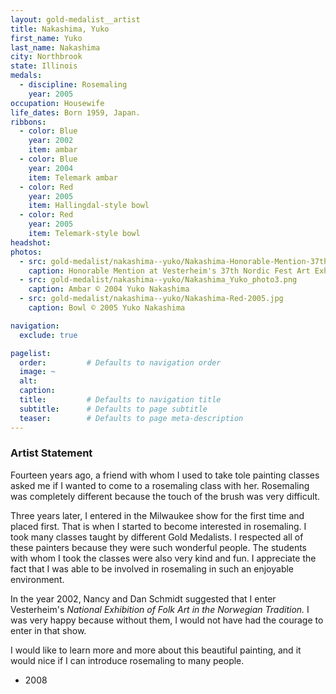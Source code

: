 ```yaml
---
layout: gold-medalist__artist
title: Nakashima, Yuko
first_name: Yuko
last_name: Nakashima
city: Northbrook
state: Illinois
medals: 
  - discipline: Rosemaling
    year: 2005
occupation: Housewife
life_dates: Born 1959, Japan.
ribbons:
  - color: Blue
    year: 2002
    item: ambar
  - color: Blue
    year: 2004
    item: Telemark ambar
  - color: Red
    year: 2005
    item: Hallingdal-style bowl
  - color: Red
    year: 2005
    item: Telemark-style bowl
headshot:
photos:
  - src: gold-medalist/nakashima--yuko/Nakashima-Honorable-Mention-37th-NF.jpg
    caption: Honorable Mention at Vesterheim's 37th Nordic Fest Art Exhibition
  - src: gold-medalist/nakashima--yuko/Nakashima_Yuko_photo3.png
    caption: Ambar © 2004 Yuko Nakashima
  - src: gold-medalist/nakashima--yuko/Nakashima-Red-2005.jpg
    caption: Bowl © 2005 Yuko Nakashima

navigation:
  exclude: true

pagelist:
  order:         # Defaults to navigation order  
  image: ~
  alt:
  caption:
  title:         # Defaults to navigation title
  subtitle:      # Defaults to page subtitle
  teaser:        # Defaults to page meta-description  
---
```

### Artist Statement

Fourteen years ago, a friend with whom I used to take tole painting classes asked me if I wanted to come to a rosemaling class with her. Rosemaling was completely different because the touch of the brush was very difficult.
 
Three years later, I entered in the Milwaukee show for the first time and placed first. That is when I started to become interested in rosemaling. I took many classes taught by different Gold Medalists. I respected all of these painters because they were such wonderful people. The students with whom I took the classes were also very kind and fun. I appreciate the fact that I was able to be involved in rosemaling in such an enjoyable environment.
 
In the year 2002, Nancy and Dan Schmidt suggested that I enter Vesterheim's _National Exhibition of Folk Art in the Norwegian Tradition._ I was very happy because without them, I would not have had the courage to enter in that show.
 
I would like to learn more and more about this beautiful painting, and it would nice if I can introduce rosemaling to many people.

- 2008